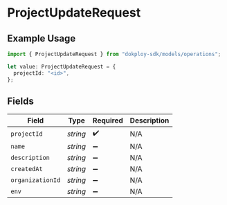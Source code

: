 # ProjectUpdateRequest

## Example Usage

```typescript
import { ProjectUpdateRequest } from "dokploy-sdk/models/operations";

let value: ProjectUpdateRequest = {
  projectId: "<id>",
};
```

## Fields

| Field              | Type               | Required           | Description        |
| ------------------ | ------------------ | ------------------ | ------------------ |
| `projectId`        | *string*           | :heavy_check_mark: | N/A                |
| `name`             | *string*           | :heavy_minus_sign: | N/A                |
| `description`      | *string*           | :heavy_minus_sign: | N/A                |
| `createdAt`        | *string*           | :heavy_minus_sign: | N/A                |
| `organizationId`   | *string*           | :heavy_minus_sign: | N/A                |
| `env`              | *string*           | :heavy_minus_sign: | N/A                |